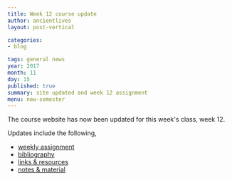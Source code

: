 ```yaml
---
title: Week 12 course update
author: ancientlives
layout: post-vertical

categories:
- blog

tags: general news
year: 2017
month: 11
day: 15
published: true
summary: site updated and week 12 assignment
menu: new-semester
---
```


The course website has now been updated for this week's class, week 12.

Updates include the following,

* [weekly assignment](/weekly_assignment)
* [bibliography](/bibliography)
* [links & resources](/links)
* [notes & material](/notes)
